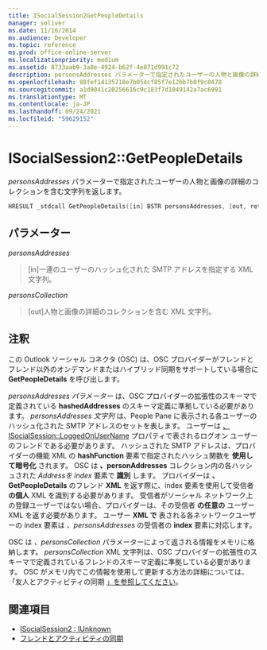 ```yaml
---
title: ISocialSession2GetPeopleDetails
manager: soliver
ms.date: 11/16/2014
ms.audience: Developer
ms.topic: reference
ms.prod: office-online-server
ms.localizationpriority: medium
ms.assetid: 8733aab9-3a8e-4924-b62f-4e871d991c72
description: personsAddresses パラメーターで指定されたユーザーの人物と画像の詳細のコレクションを含む文字列を返します。
ms.openlocfilehash: 88fef14135718e7b054cf85f7e12bb7b0f9c0478
ms.sourcegitcommit: a1d9041c20256616c9c183f7d1049142a7ac6991
ms.translationtype: MT
ms.contentlocale: ja-JP
ms.lasthandoff: 09/24/2021
ms.locfileid: "59629152"
---
```

# <a name="isocialsession2getpeopledetails"></a>ISocialSession2::GetPeopleDetails

_personsAddresses_ パラメーターで指定されたユーザーの人物と画像の詳細のコレクションを含む文字列を返します。 
  
```cpp
HRESULT _stdcall GetPeopleDetails([in] BSTR personsAddresses, [out, retval] BSTR* personsCollection);
```

## <a name="parameters"></a>パラメーター

_personsAddresses_
  
> [in]一連のユーザーのハッシュ化された SMTP アドレスを指定する XML 文字列。
    
_personsCollection_
  
> [out]人物と画像の詳細のコレクションを含む XML 文字列。
    
## <a name="remarks"></a>注釈

この Outlook ソーシャル コネクタ (OSC) は、OSC プロバイダーがフレンドとフレンド以外のオンデマンドまたはハイブリッド同期をサポートしている場合に **GetPeopleDetails** を呼び出します。 
  
_personsAddresses パラメーター_ は、OSC プロバイダーの拡張性のスキーマで定義されている **hashedAddresses** のスキーマ定義に準拠している必要があります。 _personsAddresses 文字列_ は、People Pane に表示される各ユーザーのハッシュ化された SMTP アドレスのセットを表します。 ユーザーは [、ISocialSession::LoggedOnUserName](isocialsession-loggedonusername.md) プロパティで表されるログオン ユーザーのフレンドである必要があります。 ハッシュされた SMTP アドレスは、プロバイダーの機能 XML の **hashFunction** 要素で指定されたハッシュ関数を **使用して暗号化** されます。 OSC は **、personAddresses** コレクション内の各ハッシュされた  _Addressを index_ 要素で **識別** します。 プロバイダーは **、GetPeopleDetails** のフレンド **XML** を返す際に、index 要素を使用して受信者 **の個人** XML を識別する必要があります。  受信者がソーシャル ネットワーク上の登録ユーザーではない場合、プロバイダーは、その受信者 **の任意の** ユーザー XML を返す必要があります。 ユーザー **XML で** 表される各ネットワークユーザーの index 要素は _、personsAddresses_ の受信者の **index** 要素に対応します。
  
OSC は  _、personsCollection_ パラメーターによって返される情報をメモリに格納します。 _personsCollection_ XML 文字列は、OSC プロバイダーの拡張性のスキーマで定義されているフレンドのスキーマ定義に準拠している必要があります。 OSC がメモリ内でこの情報を使用して更新する方法の詳細については、「友人とアクティビティの同期 [」を参照してください](synchronizing-friends-and-activities.md)。
  
## <a name="see-also"></a>関連項目

- [ISocialSession2 : IUnknown](isocialsession2iunknown.md)
- [フレンドとアクティビティの同期](synchronizing-friends-and-activities.md)

